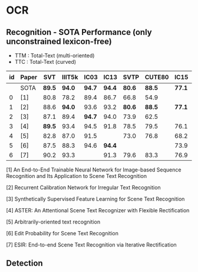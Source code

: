 # OCR
## Recognition - SOTA Performance (only unconstrained lexicon-free)
* TTM : Total-Text (multi-oriented) 
* TTC : Total-Text (curved)

| id | Paper | SVT | IIIT5k | IC03 | IC13 | SVTP | CUTE80 | IC15 | TTM | TTC | 비고/학습셋 | 
| --- | --- | --- | --- |--- |--- |--- |--- |--- |--- |--- |--- |
| | SOTA |  **89.5** | **94.0** | **94.7** | **94.4**| **80.6** | **88.5** | **77.1** | **76.3** | **66.7** |
| 0 | [1] | 80.8 |  78.2 | 89.4 |  86.7 | 66.8 | 54.9 | | | | base paper:CRNN| 
| 1 |  [2]           | 88.6 | **94.0** | 93.6 | 93.2 | **80.6** | **88.5** | **77.1** | **76.3** | **66.7** | Rectification/SK+ST |
| 2 | [3]    | 87.1 | 89.4 | **94.7** | 94.0 | 73.9 | 62.5 | | | | GAN |  
| 3 | [4] | **89.5** | 93.4 | 94.5 | 91.8 | 78.5 | 79.5 | 76.1 | | | Rectification |
| 4 | [5] | 82.8 | 87.0 | 91.5 |  | 73.0 | 76.8 | 68.2 |
| 5 | [6] | 87.5| 88.3 | 94.6 | **94.4**  | | | 73.9 |
| 6 | [7] |  90.2 | 93.3 | | 91.3 | 79.6 |  83.3  | 76.9 | | | Rectification |

[1] An End-to-End Trainable Neural Network for Image-based Sequence Recognition and Its Application to Scene Text Recognition

[2] Recurrent Calibration Network for Irregular Text Recognition

[3] Synthetically Supervised Feature Learning for Scene Text Recognition

[4] ASTER: An Attentional Scene Text Recognizer with Flexible Rectification

[5] Arbitrarily-oriented text recognition

[6] Edit Probability for Scene Text Recognition

[7] ESIR: End-to-end Scene Text Recognition via Iterative Rectification

## Detection
